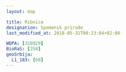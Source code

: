 ```yaml
---
layout: map

title: Ribnica
designation: Spomenik prirode
last_modified_at: 2018-05-31T00:23:04+02:00

WDPA: [328929]
BioRaS: [258]
geoSrbija:
  L1_183: [68]
---
```

